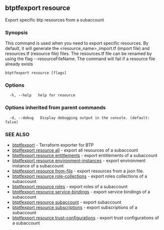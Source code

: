 ## btptfexport resource

Export specific btp resources from a subaccount

### Synopsis


This command is used when you need to export specific resources.
By default, it will generate the <resource_name>_import.tf (import file) and resources.tf (resource file) files.
The resources.tf file can be renamed by using the flag --resourceFileName.
The command will fail if a resource file already exists

```
btptfexport resource [flags]
```

### Options

```
  -h, --help   help for resource
```

### Options inherited from parent commands

```
  -d, --debug   Display debugging output in the console. (default: false)
```

### SEE ALSO

* [btptfexport](btptfexport.md)	 - Terraform exporter for BTP
* [btptfexport resource all](btptfexport_resource_all.md)	 - export all resources of a subaccount
* [btptfexport resource entitlements](btptfexport_resource_entitlements.md)	 - export entitlements of a subaccount
* [btptfexport resource environment-instances](btptfexport_resource_environment-instances.md)	 - export environment instance of a subaccount
* [btptfexport resource from-file](btptfexport_resource_from-file.md)	 - export resources from a json file.
* [btptfexport resource role-collections](btptfexport_resource_role-collections.md)	 - export roles collections of a subaccount
* [btptfexport resource roles](btptfexport_resource_roles.md)	 - export roles of a subaccount
* [btptfexport resource service-bindings](btptfexport_resource_service-bindings.md)	 - export service bindings of a subaccount
* [btptfexport resource subaccount](btptfexport_resource_subaccount.md)	 - export subaccount
* [btptfexport resource subscriptions](btptfexport_resource_subscriptions.md)	 - export subscriptions of a subaccount
* [btptfexport resource trust-configurations](btptfexport_resource_trust-configurations.md)	 - export trust configurations of a subaccount

